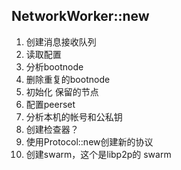 ## NetworkWorker::new
1. 创建消息接收队列
2. 读取配置
3. 分析bootnode
4. 删除重复的bootnode
5. 初始化 保留的节点
6. 配置peerset
7. 分析本机的帐号和公私钥
8. 创建检查器？
9. 使用Protocol::new创建新的协议
10. 创建swarm，这个是libp2p的 swarm
